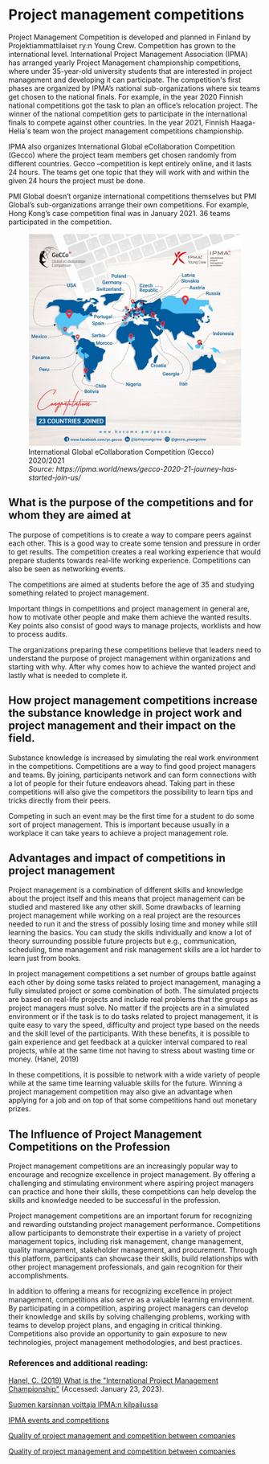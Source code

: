 # Project management competitions 

 

Project Management Competition is developed and planned in Finland by Projektiammattilaiset ry:n Young Crew. Competition has grown to the international level. International Project Management Association (IPMA) has arranged yearly Project Management championship competitions, where under 35-year-old university students that are interested in project management and developing it can participate. The competition's first phases are organized by IPMA’s national sub-organizations where six teams get chosen to the national finals. For example, in the year 2020 Finnish national competitions got the task to plan an office’s relocation project. The winner of the national competition gets to participate in the international finals to compete against other countries. In the year 2021, Finnish Haaga-Helia's team won the project management competitions championship. 

IPMA also organizes International Global eCollaboration Competition (Gecco) where the project team members get chosen randomly from different countries. Gecco –competition is kept entirely online, and it lasts 24 hours. The teams get one topic that they will work with and within the given 24 hours the project must be done.  

PMI Global doesn’t organize international competitions themselves but PMI Global’s sub-organizations arrange their own competitions. For example, Hong Kong’s case competition final was in January 2021. 36 teams participated in the competition. 

<figure>
    <img src="../images/Gecco.jpg">
    <figcaption>
         International Global eCollaboration Competition (Gecco) 2020/2021<br>
        <i>Source: https://ipma.world/news/gecco-2020-21-journey-has-started-join-us/ </i>
    </figcaption>
</figure>



 

## What is the purpose of the competitions and for whom they are aimed at 

The purpose of competitions is to create a way to compare peers against each other. This is a good way to create some tension and pressure in order to get results. The competition creates a real working experience that would prepare students towards real-life working experience. Competitions can also be seen as networking events. 

The competitions are aimed at students before the age of 35 and studying something related to project management.  

Important things in competitions and project management in general are, how to motivate other people and make them achieve the wanted results. Key points also consist of good ways to manage projects, worklists and how to process audits.  

The organizations preparing these competitions believe that leaders need to understand the purpose of project management within organizations and starting with why. After why comes how to achieve the wanted project and lastly what is needed to complete it. 

 

## How project management competitions increase the substance knowledge in project work and project management and their impact on the field.  

Substance knowledge is increased by simulating the real work environment in the competitions. Competitions are a way to find good project managers and teams. By joining, participants network and can form connections with a lot of people for their future endeavors ahead. Taking part in these competitions will also give the competitors the possibility to learn tips and tricks directly from their peers. 

Competing in such an event may be the first time for a student to do some sort of project management. This is important because usually in a workplace it can take years to achieve a project management role. 

 

## Advantages and impact of competitions in project management 

Project management is a combination of different skills and knowledge about the project itself and this means that project management can be studied and mastered like any other skill. Some drawbacks of learning project management while working on a real project are the resources needed to run it and the stress of possibly losing time and money while still learning the basics. You can study the skills individually and know a lot of theory surrounding possible future projects but e.g., communication, scheduling, time management and risk management skills are a lot harder to learn just from books.  

In project management competitions a set number of groups battle against each other by doing some tasks related to project management, managing a fully simulated project or some combination of both. The simulated projects are based on real-life projects and include real problems that the groups as project managers must solve. No matter if the projects are in a simulated environment or if the task is to do tasks related to project management, it is quite easy to vary the speed, difficulty and project type based on the needs and the skill level of the participants. With these benefits, it is possible to gain experience and get feedback at a quicker interval compared to real projects, while at the same time not having to stress about wasting time or money. (Hanel, 2019)  

In these competitions, it is possible to network with a wide variety of people while at the same time learning valuable skills for the future. Winning a project management competition may also give an advantage when applying for a job and on top of that some competitions hand out monetary prizes. 

 

## The Influence of Project Management Competitions on the Profession 

Project management competitions are an increasingly popular way to encourage and recognize excellence in project management. By offering a challenging and stimulating environment where aspiring project managers can practice and hone their skills, these competitions can help develop the skills and knowledge needed to be successful in the profession. 

Project management competitions are an important forum for recognizing and rewarding outstanding project management performance. Competitions allow participants to demonstrate their expertise in a variety of project management topics, including risk management, change management, quality management, stakeholder management, and procurement. Through this platform, participants can showcase their skills, build relationships with other project management professionals, and gain recognition for their accomplishments. 

In addition to offering a means for recognizing excellence in project management, competitions also serve as a valuable learning environment. By participating in a competition, aspiring project managers can develop their knowledge and skills by solving challenging problems, working with teams to develop project plans, and engaging in critical thinking. Competitions also provide an opportunity to gain exposure to new technologies, project management methodologies, and best practices. 

 

### References and additional reading:

[Hanel, C. (2019) What is the "International Project Management Championship"](https://www.ipma.world/news/what-is-the-international-project-management-championship-short-ipmc/) (Accessed: January 23, 2023). 

[Suomen karsinnan voittaja IPMA:n kilpailussa](https://www.projektimaailma.fi/artikkelit/vuoden_2021_ipma_project_management_championship_suomen_voittaja_on_selvilla.1525.news )

[IPMA events and competitions](https://www.ipma.world/ipma-young-crew/competitions-and-events/) 

[Quality of project management and competition between companies](https://en.talaia-openppm.com/competitive-advantage-with-project-management/) 

[Quality of project management and competition between companies](https://www.emerald.com/insight/content/doi/10.1108/IJMPB-02-2020-0042/full/html) 